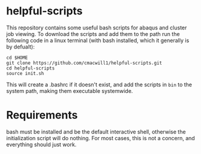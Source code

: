 # helpful-scripts 
This repository contains some useful bash scripts for abaqus and cluster job viewing. 
To download the scripts and add them to the path run the following code in a linux terminal (with bash installed, which it generally is by defualt): 
``` 
cd $HOME 
git clone https://github.com/cmacwill1/helpful-scripts.git 
cd helpful-scripts 
source init.sh 
``` 
This will create a .bashrc if it doesn't exist, and add the scripts in `bin` to the system path, making them executable systemwide. 
# Requirements 
bash must be installed and be the default interactive shell, otherwise the initialization script will do nothing. For most cases, this is not a concern, and everything should just work.
